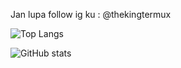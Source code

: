 Jan lupa follow ig ku : @thekingtermux

![Top Langs](https://github-readme-stats.vercel.app/api/top-langs/?username=TheKingTermux&theme=radical&title_color=8E2DE2&text_color=fff&langs_count=8)

![GitHub stats](https://github-readme-stats.vercel.app/api?username=TheKingTermux&theme=radical&title_color=8E2DE2&text_color=fff&show_icons=true)

